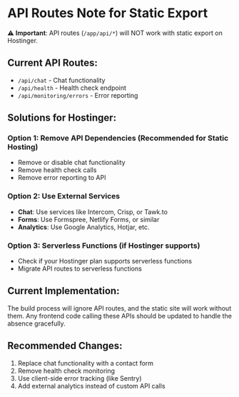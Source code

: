# API Routes Note for Static Export

⚠️ **Important**: API routes (`/app/api/*`) will NOT work with static export on Hostinger.

## Current API Routes:
- `/api/chat` - Chat functionality
- `/api/health` - Health check endpoint
- `/api/monitoring/errors` - Error reporting

## Solutions for Hostinger:

### Option 1: Remove API Dependencies (Recommended for Static Hosting)
- Remove or disable chat functionality
- Remove health check calls
- Remove error reporting to API

### Option 2: Use External Services
- **Chat**: Use services like Intercom, Crisp, or Tawk.to
- **Forms**: Use Formspree, Netlify Forms, or similar
- **Analytics**: Use Google Analytics, Hotjar, etc.

### Option 3: Serverless Functions (if Hostinger supports)
- Check if your Hostinger plan supports serverless functions
- Migrate API routes to serverless functions

## Current Implementation:
The build process will ignore API routes, and the static site will work without them.
Any frontend code calling these APIs should be updated to handle the absence gracefully.

## Recommended Changes:
1. Replace chat functionality with a contact form
2. Remove health check monitoring
3. Use client-side error tracking (like Sentry)
4. Add external analytics instead of custom API calls

